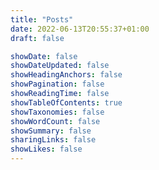 ```yaml
---
title: "Posts"
date: 2022-06-13T20:55:37+01:00
draft: false

showDate: false
showDateUpdated: false
showHeadingAnchors: false
showPagination: false
showReadingTime: false
showTableOfContents: true
showTaxonomies: false
showWordCount: false
showSummary: false
sharingLinks: false
showLikes: false
---
```

